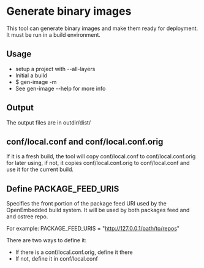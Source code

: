 # Generate binary images
This tool can generate binary images and make them ready for deployment. It
must be run in a build environment.

## Usage
- setup a project with --all-layers
- Initial a build
- $ gen-image -m <machine>
- See gen-image --help for more info

## Output
The output files are in outdir/dist/

## conf/local.conf and conf/local.conf.orig
If it is a fresh build, the tool will copy conf/local.conf to
conf/local.conf.orig for later using, if not, it copies conf/local.conf.orig to
conf/local.conf and use it for the current build.

## Define PACKAGE_FEED_URIS
Specifies the front portion of the package feed URI used by the OpenEmbedded
build system. It will be used by both packages feed and and ostree repo.

For example:
PACKAGE_FEED_URIS  = "http://127.0.0.1/path/to/repos"

There are two ways to define it:
- If there is a conf/local.conf.orig, define it there
- If not, define it in conf/local.conf
